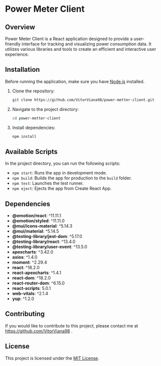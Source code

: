 # Power Meter Client

## Overview

Power Meter Client is a React application designed to provide a user-friendly interface for tracking and visualizing power consumption data. It utilizes various libraries and tools to create an efficient and interactive user experience.

## Installation

Before running the application, make sure you have [Node.js](https://nodejs.org/) installed.

1. Clone the repository:

    ```bash
    git clone https://github.com/VitorViana98/power-metter-client.git
    ```

2. Navigate to the project directory:

    ```bash
    cd power-metter-client
    ```

3. Install dependencies:

    ```bash
    npm install
    ```

## Available Scripts

In the project directory, you can run the following scripts:

- `npm start`: Runs the app in development mode.
- `npm build`: Builds the app for production to the `build` folder.
- `npm test`: Launches the test runner.
- `npm eject`: Ejects the app from Create React App.

## Dependencies

- **@emotion/react**: ^11.11.1
- **@emotion/styled**: ^11.11.0
- **@mui/icons-material**: ^5.14.3
- **@mui/material**: ^5.14.5
- **@testing-library/jest-dom**: ^5.17.0
- **@testing-library/react**: ^13.4.0
- **@testing-library/user-event**: ^13.5.0
- **apexcharts**: ^3.42.0
- **axios**: ^1.4.0
- **moment**: ^2.29.4
- **react**: ^18.2.0
- **react-apexcharts**: ^1.4.1
- **react-dom**: ^18.2.0
- **react-router-dom**: ^6.15.0
- **react-scripts**: 5.0.1
- **web-vitals**: ^2.1.4
- **yup**: ^1.2.0

## Contributing

If you would like to contribute to this project, please contact me at https://github.com/VitorViana98 .

## License

This project is licensed under the [MIT License](LICENSE).
